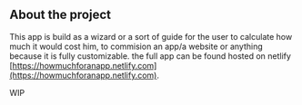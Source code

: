 ## About the project

This app is build as a wizard or a sort of guide for the user to calculate how much it would cost him,
to commision an app/a website or anything because it is fully customizable.
the full app can be found hosted on netlify [https://howmuchforanapp.netlify.com](https://howmuchforanapp.netlify.com).


WIP



